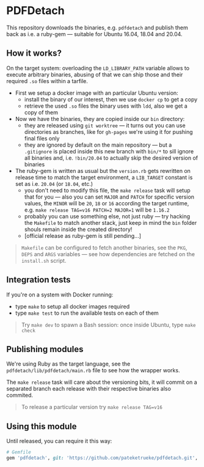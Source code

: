 # PDFDetach

This repository downloads the binaries, e.g. `pdfdetach` and publish them back as i.e. a ruby-gem &mdash; suitable for Ubuntu 16.04, 18.04 and 20.04.

## How it works?

On the target system: overloading the `LD_LIBRARY_PATH` variable allows to execute arbitrary binaries, abusing of that we can ship those and their required `.so` files within a tarfile.

- First we setup a docker image with an particular Ubuntu version:
  - install the binary of our interest, then we use `docker cp` to get a copy
  - retrieve the used `.so` files the binary uses with `ldd`, also we get a copy of them
- Now we have the binaries, they are copied inside our `bin` directory:
  - they are released using `git worktree` &mdash; it turns out you can use directories as branches, like for `gh-pages` we're using it for pushing final files only
  - they are ignored by default on the main repository &mdash; but a `.gitignore` is placed inside this new branch with `bin/*` to sill ignore all binaries and, i.e. `!bin/20.04` to actually skip the desired version of binaries
- The ruby-gem is written as usual but the `version.rb` gets rewritten on release time to match the target environment, a `LIB_TARGET` constant is set as i.e. `20.04`  (or `18.04`, etc.)
  - you don't need to modify this file, the `make release`  task will setup that for you &mdash; also you can set `MAJOR` and `PATCH` for specific version values, the `MINOR` will be `20`, `18` or `16` according the target runtime, e.g. `make release TAG=v16 PATCH=2 MAJOR=1` will be `1.16.2`
  - probably you can use something else, not just ruby &mdash; try hacking the `Makefile` to match another stack, just keep in mind the `bin` folder shouls remain inside the created directory!
  - [official release as ruby-gem is still pending...]

> `Makefile` can be configured to fetch another binaries, see the `PKG`, `DEPS` and `ARGS` variables &mdash; see how dependencies are fetched on the `install.sh` script.

## Integration tests

If you're on a system with Docker running:

- type `make` to setup all docker images required
- type `make test` to run the available tests on each of them

> Try `make dev` to spawn a Bash session: once inside Ubuntu, type `make check`

## Publishing modules

We're using Ruby as the target language, see the `pdfdetach/lib/pdfdetach/main.rb` file to see how the wrapper works.

The `make release` task will care about the versioning bits, it will commit on a separated branch each release with their respective binaries also commited.

> To release a particular version try `make release TAG=v16`

## Using this module

Until released, you can require it this way:

```ruby
# Gemfile
gem 'pdfdetach', git: 'https://github.com/pateketrueke/pdfdetach.git', tag: 'v0.20.0'
```
